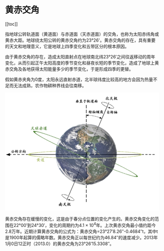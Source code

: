 # 黄赤交角
[[toc]]

指地球公转轨道面（黄道面）与赤道面（天赤道面）的交角，也称为太阳赤纬角或黄赤大距。地球绕太阳公转的黄赤交角约为23°26'。黄赤交角的存在，具有重要的天文和地理意义，它是地球上四季变化和五带区分的根本原因。

由于黄赤交角的存在，造成太阳直射点在地球南北纬23°26′之间往返移动的周年变化，从而引起正午太阳高度的季节变化和昼夜长短的季节变化，造成了地球上黄赤交角及各地获得太阳能量多少的季节变化，于是形成四季的更替。

假如黄赤夹角为0度，太阳永远直射赤道，北半球纬度比较高的地方会因为热量不足而无法成熟，农作物耕种界线会往南移。

![image-20230628115654825](./img/黄赤交角/image-20230628115654825.png)

黄赤交角存在缓慢的变化，这是由于春分点位置的变化产生的。黄赤交角变化的范围在22°00′到24°30′，变化的周期约为$4.1 × 10^4$年。上次黄赤交角最小值约距今2.8万年。近期计算黄赤交角的公式为：黄赤交角=23°27′8.26″-0.4684″t，其中t是1900年起算的儒略年数。黄赤交角正以每世纪约为46.84″的速度减少。2013年1月0日12正时（2013.0）的黄赤交角为23°26′15.3308″。
